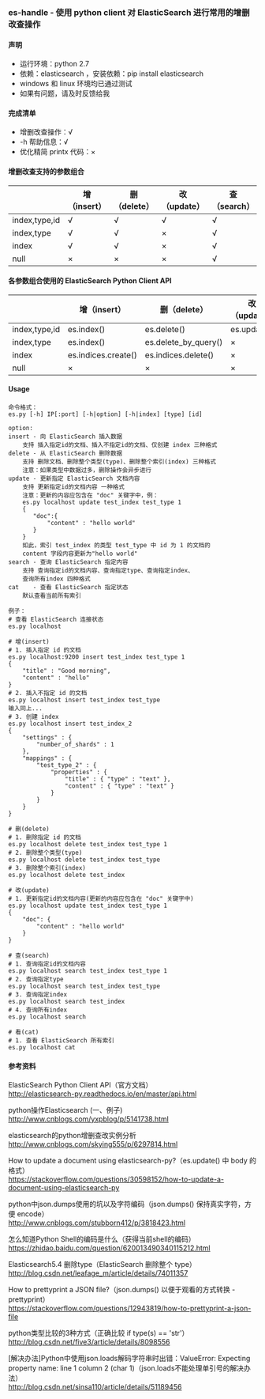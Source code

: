 ### es-handle - 使用 python client 对 ElasticSearch 进行常用的增删改查操作

#### 声明
* 运行环境：python 2.7
* 依赖：elasticsearch ，安装依赖：pip install elasticsearch
* windows 和 linux 环境均已通过测试 
* 如果有问题，请及时反馈给我

#### 完成清单
* 增删改查操作：√ 
* -h 帮助信息：√
* 优化精简 printx 代码：×


#### 增删改查支持的参数组合


| | 增（insert） | 删（delete） | 改（update） | 查（search） |
| -------- | -------- | -------- | -------- | -------- |
| index,type,id | √     | √     | √     | √     |
| index,type    | √     | √     | ×     | √     |
| index         | √     | √     | ×     | √     |
| null          | ×     | ×     | ×     | √     |

    
#### 各参数组合使用的 ElasticSearch Python Client API

| | 增（insert） | 删（delete）       | 改（update） | 查（search） |
| -------- | -------- | -------------| -------- | -------- |
| index,type,id | es.index()         | es.delete()          | es.update() | es.get()    |
| index,type    | es.index()         | es.delete_by_query() | ×           | es.search() |
| index         | es.indices.create()| es.indices.delete()  | ×           | es.search() |
| null          | ×                  | ×                    | ×           | es.search() |

#### Usage
```
命令格式：
es.py [-h] IP[:port] [-h|option] [-h|index] [type] [id]

option:
insert - 向 ElasticSearch 插入数据
    支持 插入指定id的文档、插入不指定id的文档、仅创建 index 三种格式
delete - 从 ElasticSearch 删除数据
    支持 删除文档、删除整个类型(type)、删除整个索引(index) 三种格式
    注意：如果类型中数据过多，删除操作会异步进行
update - 更新指定 ElasticSearch 文档内容
    支持 更新指定id的文档内容 一种格式
    注意：更新的内容应包含在 "doc" 关键字中，例：
    es.py localhost update test_index test_type 1
    {
       "doc":{
           "content" : "hello world"
       }
    }
    如此，索引 test_index 的类型 test_type 中 id 为 1 的文档的
    content 字段内容更新为"hello world"
search - 查询 ElasticSearch 指定内容
    支持 查询指定id的文档内容、查询指定type、查询指定index、
    查询所有index 四种格式
cat    - 查看 ElasticSearch 指定状态
    默认查看当前所有索引

例子：
# 查看 ElasticSearch 连接状态
es.py localhost

# 增(insert)
# 1. 插入指定 id 的文档
es.py localhost:9200 insert test_index test_type 1
{
    "title" : "Good morning",
    "content" : "hello"
}
# 2. 插入不指定 id 的文档
es.py localhost insert test_index test_type
输入同上...
# 3. 创建 index
es.py localhost insert test_index_2
{
    "settings" : {
        "number_of_shards" : 1
    },
    "mappings" : {
        "test_type_2" : {
            "properties" : {
                "title" : { "type" : "text" },
                "content" : { "type" : "text" }
            }
        }
    }
}

# 删(delete)
# 1. 删除指定 id 的文档
es.py localhost delete test_index test_type 1
# 2. 删除整个类型(type)
es.py localhost delete test_index test_type
# 3. 删除整个索引(index)
es.py localhost delete test_index

# 改(update)
# 1. 更新指定id的文档内容(更新的内容应包含在 "doc" 关键字中)
es.py localhost update test_index test_type 1
{
    "doc": {
        "content" : "hello world"
    }
}

# 查(search)
# 1. 查询指定id的文档内容
es.py localhost search test_index test_type 1
# 2. 查询指定type
es.py localhost search test_index test_type
# 3. 查询指定index
es.py localhost search test_index
# 4. 查询所有index
es.py localhost search

# 看(cat)
# 1. 查看 ElasticSearch 所有索引
es.py localhost cat
```

#### 参考资料
ElasticSearch Python Client API（官方文档）  
http://elasticsearch-py.readthedocs.io/en/master/api.html

python操作Elasticsearch (一、例子)  
http://www.cnblogs.com/yxpblog/p/5141738.html

elasticsearch的python增删查改实例分析  
http://www.cnblogs.com/skying555/p/6297814.html

How to update a document using elasticsearch-py?（es.update() 中 body 的格式）  
https://stackoverflow.com/questions/30598152/how-to-update-a-document-using-elasticsearch-py

python中json.dumps使用的坑以及字符编码（json.dumps() 保持真实字符，方便 encode）  
http://www.cnblogs.com/stubborn412/p/3818423.html

怎么知道Python Shell的编码是什么（获得当前shell的编码）  
https://zhidao.baidu.com/question/620013490340115212.html

Elasticsearch5.4 删除type（ElasticSearch 删除整个 type）  
http://blog.csdn.net/leafage_m/article/details/74011357

How to prettyprint a JSON file?（json.dumps() 以便于观看的方式转换 - prettyprint）  
https://stackoverflow.com/questions/12943819/how-to-prettyprint-a-json-file

python类型比较的3种方式（正确比较 if type(s) == 'str'）  
http://blog.csdn.net/five3/article/details/8098556

[解决办法]Python中使用json.loads解码字符串时出错：ValueError: Expecting property name: line 1 column 2 (char 1)（json.loads不能处理单引号的解决办法）  
http://blog.csdn.net/sinsa110/article/details/51189456





